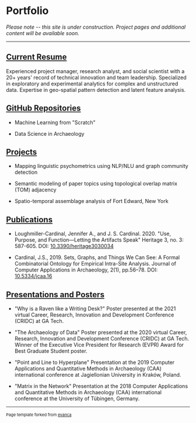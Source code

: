 # Portfolio

*Please note -- this site is under construction. Project pages and additional
content will be available soon.*

---

## [Current Resume](pdf/JSCardinal_Resume_current.pdf)

Experienced project manager, research analyst, and social scientist with a 20+
years' record of technical innovation and team leadership. Specialized in
exploratory and experimental analytics for complex and unstructured data.
Expertise in geo-spatial pattern detection and latent feature analysis.

## [GitHub Repositories](github_index.md)

* Machine Learning from "Scratch"

* Data Science in Archaeology

## [Projects](projects_index.md)

* Mapping linguistic psychometrics using NLP/NLU and graph community detection

* Semantic modeling of paper topics using topological overlap matrix (TOM)
  adjacency

* Spatio-temporal assemblage analysis of Fort Edward, New York  

## [Publications](pubs_index.md)

* Loughmiller-Cardinal, Jennifer A., and J. S. Cardinal. 2020. "Use, Purpose,
  and Function—Letting the Artifacts Speak" Heritage 3, no. 3: 587-605.
  DOI: [10.3390/heritage3030034](https://doi.org/10.3390/heritage3030034)

* Cardinal, J.S., 2019. Sets, Graphs, and Things We Can See: A Formal
  Combinatorial Ontology for Empirical Intra-Site Analysis. Journal of Computer
  Applications in Archaeology, 2(1), pp.56–78. DOI:
  [10.5334/jcaa.16](http://doi.org/10.5334/jcaa.16)

## [Presentations and Posters](presentations_index.md)

* "Why is a Raven like a Writing Desk?" Poster presented at the 2021 virtual
  Career, Research, Innovation and Development Conference (CRIDC) at GA Tech.

* "The Archaeology of Data" Poster presented at the 2020 virtual Career,
  Research, Innovation and Development Conference (CRIDC) at GA Tech. Winner of
  the Executive Vice President for Research (EVPR) Award for Best Graduate
  Student poster.

* "Point and Line to Hyperplane" Presentation at the 2019 Computer Applications
  and Quantitative Methods in Archaeology (CAA) international conference at
  Jagiellonian University in Kraków, Poland.

* "Matrix in the Network" Presentation at the 2018 Computer Applications and
  Quantitative Methods in Archaeology (CAA) international conference at the
  University of Tübingen, Germany.

---
<p style="font-size:11px">Page template forked from <a href="https://github.com/evanca/quick-portfolio">evanca</a></p>
<!-- Remove above link if you don't want to attibute -->
